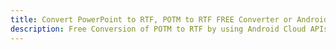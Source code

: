 ---title: Convert PowerPoint to RTF, POTM to RTF FREE Converter or Android SDKdescription: Free Conversion of POTM to RTF by using Android Cloud APIs & SDKs. Also Create, Edit & Render Microsoft Word & OpenOffice documents in the Cloud.---